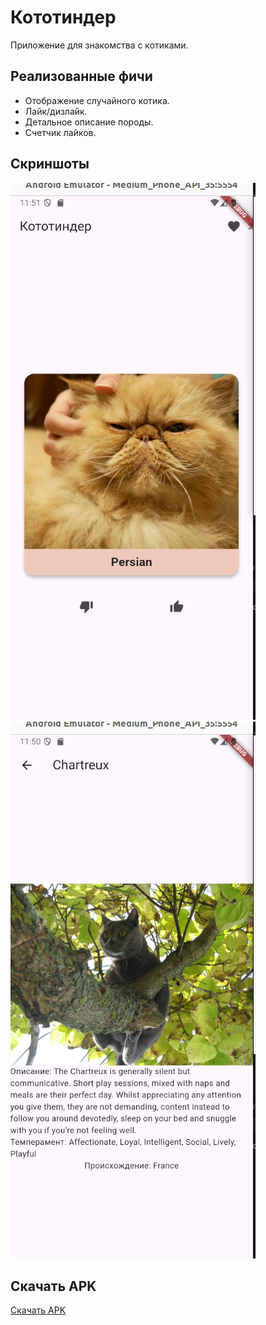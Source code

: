 # Кототиндер

Приложение для знакомства с котиками.

## Реализованные фичи
- Отображение случайного котика.
- Лайк/дизлайк.
- Детальное описание породы.
- Счетчик лайков.

## Скриншоты
![Главный экран](screenshots/main.png)
![Экран деталей](screenshots/detail.png)

## Скачать APK
[Скачать APK](https://github.com/msmirnovv/flutter_mipt_cototinder/blob/main/app-release.apk)